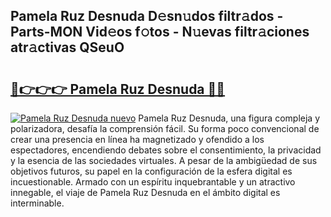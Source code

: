 ## Pamela Ruz Desnuda D𝚎sn𝚞dos filtr𝚊dos - Parts-MON Vid𝚎os f𝚘tos - N𝚞evas filtr𝚊ciones atr𝚊ctivas QSeuO

# <h2><a href="http://mb0rrzy.tromn.icu/?c=Pamela+Ruz+Desnuda">🔗👉👉👉 Pamela Ruz Desnuda 🔗🔗</a></h2>

[![Pamela Ruz Desnuda nuevo](https://i.imgur.com/pEAQMta.gif)](http://mb0rrzy.tromn.icu/?c=Pamela+Ruz+Desnuda)
Pamela Ruz Desnuda, una figura compleja y polarizadora, desafía la comprensión fácil. Su forma poco convencional de crear una presencia en línea ha magnetizado y ofendido a los espectadores, encendiendo debates sobre el consentimiento, la privacidad y la esencia de las sociedades virtuales. A pesar de la ambigüedad de sus objetivos futuros, su papel en la configuración de la esfera digital es incuestionable. Armado con un espíritu inquebrantable y un atractivo innegable, el viaje de Pamela Ruz Desnuda en el ámbito digital es interminable.
